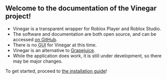 ## Welcome to the documentation of the Vinegar project!

- Vinegar is a transparent wrapper for Roblox Player and Roblox Studio.
- The software and documentation are both open source, and can be accessed [on GitHub](https://github.com/vinegarhq).
- There is no <abbr title="Graphical User Interface">GUI</abbr> for Vinegar at this time.
- Vinegar is an alternative to [Grapejuice](https://brinkervii.gitlab.io/grapejuice/).
- While the application does work, it is still under development, so there may be major changes.

To get started, proceed to [the installation guide](Installation/Installation.md)!
